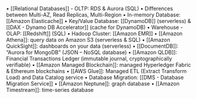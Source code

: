 • [[Relational Databases]] - OLTP: RDS & Aurora (SQL)
• Differences between Multi-AZ, Read Replicas, Multi-Region
• In-memory Database: [[Amazon Elasticache]]
• Key/Value Database: [[DynamoDB]] (serverless) & [[DAX - Dynamo DB Accelerator]] (cache for DynamoDB)
• Warehouse - OLAP: [[Redshift]] (SQL)
• Hadoop Cluster: [[Amazon EMR]]
• [[Amazon Athena]]: query data on Amazon S3 (serverless & SQL)
• [[Amazon QuickSight]]: dashboards on your data (serverless)
• [[DocumentDB]]: “Aurora for MongoDB” (JSON – NoSQL database)
• [[Amazon QLDB]]: Financial Transactions Ledger (immutable journal, cryptographically verifiable)
• [[Amazon Managed Blockchain]]: managed Hyperledger Fabric & Ethereum blockchains
• [[AWS Glue]]: Managed ETL (Extract Transform Load) and Data Catalog service
• Database Migration: [[DMS - Database Migration Service]]
• [[Amazon Neptune]]: graph database
• [[Amazon Timestream]]: time-series database